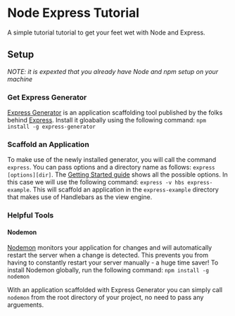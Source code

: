 # Node Express Tutorial
A simple tutorial tutorial to get your feet wet with Node and Express.

## Setup

*NOTE: it is expexted that you already have Node and npm setup on your machine*

### Get Express Generator

[Express Generator](https://github.com/expressjs/generator) is an application scaffolding tool published by the folks behind [Express](http://expressjs.com/). Install it gloabally using the following command: `npm install -g express-generator`

### Scaffold an Application

To make use of the newly installed generator, you will call the command `express`. You can pass options and a directory name as follows: `express [options][dir]`. The [Getting Started guide](http://expressjs.com/en/starter/generator.html) shows all the possible options. In this case we will use the following command: `express -v hbs express-example`. This will scaffold an application in the `express-example` directory that makes use of Handlebars as the view engine.

### Helpful Tools

#### Nodemon

[Nodemon](https://github.com/remy/nodemon) monitors your application for changes and will automatically restart the server when a change is detected. This prevents you from having to constantly restart your server manually - a huge time saver! To install Nodemon globally, run the following command: `npm install -g nodemon`

With an application scaffolded with Express Generator you can simply call `nodemon` from the root directory of your project, no need to pass any arguements. 